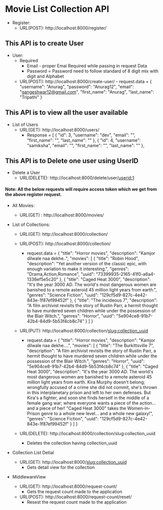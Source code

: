 
# Movie List Collection API
   

- Register:
    - URL(POST): http://localhost:8000/register/

## This API is  to create User     
- User:
    - Required 
        - Email - proper Emai Required while passing in request Data 
        - Password = Password need to follow standard of 8 digit mix with digit and Alphabet
    - URL(POST): http://localhost:8000/create-user/
          - request.data = 
        {
          "username": "Anurag",
          "password": "Anurag12",
          "email": "gangeshwar12@gmail.com",
          "first_name": "Anurag",
          "last_name": "Tripathi"
        }

  
## This API  is to view all the user  available 
- List of Users 
    - URL(GET): http://localhost:8000/users/
      - Response = 
      [
        {
          "id": 3,
          "username": "dev",
          "email": "",
          "first_name": "",
          "last_name": ""
        },
        {
          "id": 4,
          "username": "samiksha",
          "email": "",
          "first_name": "",
          "last_name": ""
        },


## This API  is to Delete one user using UserID  
- Delete a User 
    - URL(DELETE): http://localhost:8000/delete/user/<userid:1>
      
  
  

#### Note: All the below requests will require access token which we get from the above register request.

- All Movies:
    - URL(GET) : http://localhost:8000/movies/


- List of Collections:
    - URL(GET): http://localhost:8000/collection/
    - URL(POST): http://localhost:8000/collection/
      - request.data = {
            "title": "Horror movies",
            "description": "Kamjor dilwale naa dekhe..",
            "movies": [
                {
                    "title": "Robin Hood",
                    "description": "Yet another version of the classic epic, with enough variation to make it interesting.",
                    "genres": "Drama,Action,Romance",
                    "uuid": "73399935-2165-41f0-a6a4-1336ef5e5c20"
                },
                {
                    "title": "Caged Heat 3000",
                    "description": "It's the year 3000 AD. The world's most dangerous women are banished to a remote asteroid 45 million light years from earth.",
                    "genres": "Science Fiction",
                    "uuid": "129cf5d9-827c-4e42-843e-1f87ef99452f"
                },
                {
                    "title": "The incideous  7",
                    "description": "A film archivist revisits the story of Rustin Parr, a hermit thought to have murdered seven children while under the possession of the Blair Witch.",
                    "genres": "Horror",
                    "uuid": "5e904ce8-91b7-42b4-84d9-5b53f4cb8c74"
                }
            ]
        }

    - URL(PUT): http://localhost:8000/collection/<slug:collection_uuid>
        - request.data = {
            "title": "Horror movies",
            "description": "Kamjor dilwale naa dekhe....",
            "movies": [
                {
                    "title": "The Burkittsville 7",
                    "description": "A film archivist revisits the story of Rustin Parr, a hermit thought to have murdered seven children while under the possession of the Blair Witch.",
                    "genres": "Horror",
                    "uuid": "5e904ce8-91b7-42b4-84d9-5b53f4cb8c74"
                },
                  {
                    "title": "Caged Heat 3000",
                    "description": "It's the year 3000 AD. The world's most dangerous women are banished to a remote asteroid 45 million light years from earth. Kira Murphy doesn't belong; wrongfully accused of a crime she did not commit, she's thrown in this interplanetary prison and left to her own defenses. But Kira's a fighter, and soon she finds herself in the middle of a female gang war; where everyone wants a piece of the action... and a piece of her! \"Caged Heat 3000\" takes the Women-in-Prison genre to a whole new level... and a whole new galaxy!",
                    "genres": "Science Fiction",
                    "uuid": "129cf5d9-827c-4e42-843e-1f87ef99452f"
                }
            ]
        }

    - URL(DELETE): http://localhost:8000/collection/slug:collection_uuid
       - Deletes the collection having collection_uuid


- Collection List Detial
    - URL(GET): http://localhost:8000/<slug:collection_uuid>
        - Gets detail view for the collection


- MiddlewareView
    - URL(GET): http://localhost:8000/request-count/
        - Gets the request count made to the application
    - URL(POST): http://localhost:8000/request-count/reset/
        - Resest the request count made to the application



